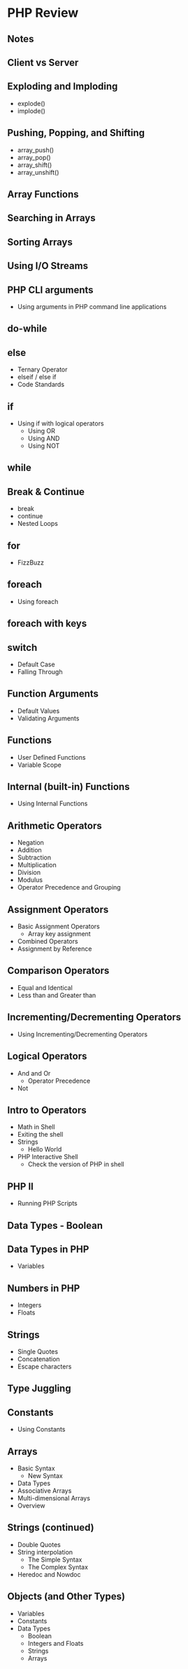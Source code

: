 # PHP Review

## Notes

## Client vs Server

## Exploding and Imploding

- explode()
- implode()

## Pushing, Popping, and Shifting

- array_push()
- array_pop()
- array_shift()
- array_unshift()

## Array Functions


## Searching in Arrays


## Sorting Arrays


## Using I/O Streams


## PHP CLI arguments

- Using arguments in PHP command line applications

## do-while


## else

- Ternary Operator
- elseif / else if
- Code Standards

## if

- Using if with logical operators
    - Using OR
    - Using AND
    - Using NOT

## while


## Break & Continue

- break
- continue
- Nested Loops

## for

- FizzBuzz

## foreach

- Using foreach

## foreach with keys


## switch

- Default Case
- Falling Through

## Function Arguments

- Default Values
- Validating Arguments

## Functions

- User Defined Functions
- Variable Scope

## Internal (built-in) Functions

- Using Internal Functions

## Arithmetic Operators

- Negation
- Addition
- Subtraction
- Multiplication
- Division    
- Modulus
- Operator Precedence and Grouping

## Assignment Operators

- Basic Assignment Operators
    - Array key assignment
- Combined Operators
- Assignment by Reference

## Comparison Operators

- Equal and Identical
- Less than and Greater than

## Incrementing/Decrementing Operators

- Using Incrementing/Decrementing Operators

## Logical Operators

- And and Or
    - Operator Precedence
- Not

## Intro to Operators

- Math in Shell
- Exiting the shell
- Strings
    - Hello World
- PHP Interactive Shell
    - Check the version of PHP  in shell

## PHP II

- Running PHP Scripts

## Data Types - Boolean


## Data Types in PHP

- Variables

## Numbers in PHP

- Integers
- Floats

## Strings

- Single Quotes
- Concatenation
- Escape characters

## Type Juggling


## Constants

- Using Constants

## Arrays

- Basic Syntax
    - New Syntax
- Data Types
- Associative Arrays
- Multi-dimensional Arrays
- Overview

## Strings (continued)

- Double Quotes
- String interpolation
    - The Simple Syntax
    - The Complex Syntax
- Heredoc and Nowdoc

## Objects (and Other Types)

- Variables
- Constants
- Data Types
    - Boolean
    - Integers and Floats
    - Strings
    - Arrays